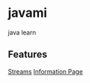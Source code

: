 # javami
java learn


## Features

[Streams](Notes/Streams/streams.md)
[Information Page](Notes/ORM/Diiference-HIBERNATE-JPA-JPARepository.md)

